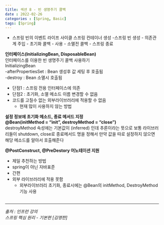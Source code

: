 ```yaml
---
title: 섹션 8 - 빈 생명주기 콜백
date : 2022-02-26
categories : [Spring, Basic]
tags: [Spring]
---
```


- 스프링 빈의 이벤트 라이프 사이클
  스프링 컨테이너 생성 -스프링 빈 생성 - 의존관계 주입 - 초기화 콜백 - 사용 - 소멸전 콜백 - 스프링 종료

**인터페이스(InitializingBean, DisposableBean)**<br>
인터페이스를 이용한 빈 생명주기 콜백 사용하기<br>
InitializingBean<br>
-afterPropertiesSet : Bean 생성후 값 세팅 후 호출됨<br>
-destroy : Bean 소멸시 호출됨
* 단점1 : 스프링 전용 인터페이스에 의존
* 단점2 : 초기화, 소멸 메소드 이름 변경할 수 없음
* 코드를 고칠수 없는 외부라이브러리에 적용할 수 없음
  - 현재 많이 사용하지 않는 방법

**설정 정보에 초기화 메소드, 종료 메서드 지정**<br>
**@Bean(initMethod = “init”, destroyMethod = “close”)**<br>
destroyMethod 속성에는 기본값이 (inferred) 인데 추론이라는 뜻으로
보통 라이브러리들이 shutdown, close로 종료메서드 명을 정해서 만약 값을 따로 설정하지 않으면 해당 메소드를 알아서 호출해준다

**@PostConstruct, @PreDestory 어노테이션 지원**<br>
- 제일 추천하는 방법
- spring이 아닌 자바표준
- 간편
- 외부 라이브러리에 적용 못함 
  - 외부라이브러리 초기화, 종료시에는 @Bean의 initMethod, DestroyMethod 기능 사용
  <br>
  
*** 
_출처 : 인프런 강의 <br>_
*스프링 핵심 원리 - 기본편 [김영한]*